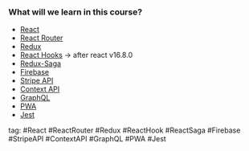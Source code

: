 ### What will we learn in this course?
- [React](https://reactjs.org/)
- [React Router](https://github.com/remix-run/react-router)
- [Redux](https://redux.js.org/)
- [React Hooks](https://github.com/facebook/react/releases/tag/v16.8.0) -> after react v16.8.0
- [Redux-Saga](https://redux-saga.js.org/)
- [Firebase](https://firebase.google.com/)
- [Stripe API](https://stripe.dev/)
- [Context API](https://rapidapi.com/blog/react-context-api/)
- [GraphQL](https://graphql.org/)
- [PWA](https://learn.microsoft.com/en-us/microsoft-edge/progressive-web-apps-chromium/)
- [Jest](https://jestjs.io/)

tag: #React #ReactRouter #Redux #ReactHook #ReactSaga #Firebase #StripeAPI #ContextAPI #GraphQL #PWA #Jest